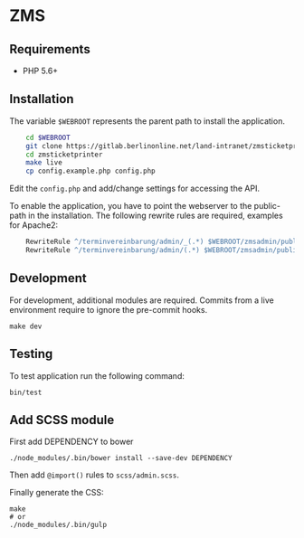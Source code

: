 # ZMS



## Requirements

* PHP 5.6+

## Installation

The variable `$WEBROOT` represents the parent path to install the application.

```bash
    cd $WEBROOT
    git clone https://gitlab.berlinonline.net/land-intranet/zmsticketprinter.git
    cd zmsticketprinter
    make live
    cp config.example.php config.php
```

Edit the `config.php` and add/change settings for accessing the API.

To enable the application, you have to point the webserver to the public-path in the installation.
The following rewrite rules are required, examples for Apache2:

```apache
    RewriteRule ^/terminvereinbarung/admin/_(.*) $WEBROOT/zmsadmin/public/_$1
    RewriteRule ^/terminvereinbarung/admin/(.*) $WEBROOT/zmsadmin/public/index.php/$1
```


## Development

For development, additional modules are required. Commits from a live environment require to ignore the pre-commit hooks.

    make dev
    
## Testing

To test application run the following command:

    bin/test

## Add SCSS module

First add DEPENDENCY to bower

    ./node_modules/.bin/bower install --save-dev DEPENDENCY

Then add `@import()` rules to `scss/admin.scss`.

Finally generate the CSS:

    make
    # or
    ./node_modules/.bin/gulp

